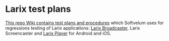 # Larix test plans

[This repo Wiki contains test plans and procedures](https://github.com/WMSPanel/larix-testing/wiki) which Softvelum uses for regressions testing of Larix applications: [Larix Broadcaster](https://softvelum.com/larix/), Larix Screencaster and [Larix Player](https://softvelum.com/player/) for Android and iOS.

